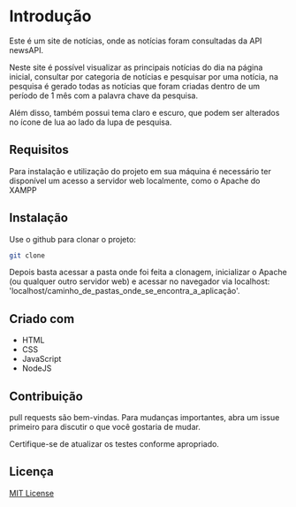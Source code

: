 # Introdução

Este é um site de notícias, onde as notícias foram consultadas da API newsAPI.

Neste site é possível visualizar as principais notícias do dia na página inicial, consultar por categoria de notícias e pesquisar por uma notícia, na pesquisa é gerado todas as notícias que foram criadas dentro de um período de 1 mês com a palavra chave da pesquisa.

Além disso, também possui tema claro e escuro, que podem ser alterados no ícone de lua ao lado da lupa de pesquisa.

## Requisitos
Para instalação e utilização do projeto em sua máquina é necessário ter disponível um acesso a servidor web localmente, como o Apache do XAMPP

## Instalação

Use o github para clonar o projeto:

```bash
git clone
```
Depois basta acessar a pasta onde foi feita a clonagem, inicializar o Apache (ou qualquer outro servidor web) e acessar no navegador via localhost: 'localhost/caminho_de_pastas_onde_se_encontra_a_aplicação'.

## Criado com

- HTML
- CSS
- JavaScript
- NodeJS

## Contribuição

pull requests são bem-vindas. Para mudanças importantes, abra um issue primeiro
para discutir o que você gostaria de mudar.

Certifique-se de atualizar os testes conforme apropriado.

## Licença

[MIT License ](https://github.com/Natan200-2/newsblog/blob/master/LICENSE)
